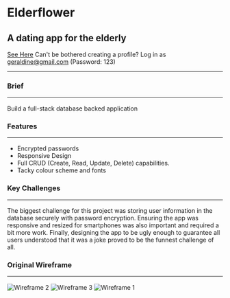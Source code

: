 # Elderflower
## A dating app for the elderly 
[See Here](https://celebrelation.herokuapp.com/)
Can't be bothered creating a profile? Log in as geraldine@gmail.com (Password: 123)
 <hr /> 

### Brief  <hr /> 
Build a full-stack database backed application

### Features  <hr /> 
* Encrypted passwords
* Responsive Design
* Full CRUD (Create, Read, Update, Delete) capabilities.
* Tacky colour scheme and fonts 

### Key Challenges  <hr /> 
The biggest challenge for this project was storing user information in the database securely with password encryption. Ensuring the app was responsive and resized for smartphones was also important and required a bit more work. Finally, designing the app to be ugly enough to guarantee all users understood that it was a joke proved to be the funnest challenge of all.       

### Original Wireframe  <hr /> 

![Wireframe 2](https://imgur.com/7eWTE5P.png)
![Wireframe 3](https://imgur.com/nDKhF0H.png)
![Wireframe 1](https://imgur.com/CF5A2QD.png)


